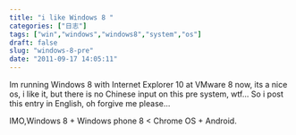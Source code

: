 ```yaml
---
title: "i like Windows 8 "
categories: ["日志"]
tags: ["win","windows","windows8","system","os"]
draft: false
slug: "windows-8-pre"
date: "2011-09-17 14:05:11"
---
```


Im running Windows 8 with Internet Explorer 10 at VMware 8 now, its a nice os, i like it, but there is no Chinese input on this pre system, wtf... So i post this entry in English, oh forgive me please...

IMO,Windows 8 + Windows phone 8 < Chrome OS + Android.

